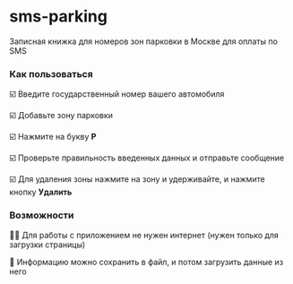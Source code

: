 # sms-parking
Записная книжка для номеров зон парковки в Москве для оплаты по SMS

### Как пользоваться
☑️ Введите государственный номер вашего автомобиля

☑️ Добавьте зону парковки

☑️ Нажмите на букву **P**

☑️ Проверьте правильность введенных данных и отправьте сообщение

☑️ Для удаления зоны нажмите на зону и удерживайте, и нажмите кнопку **Удалить**

### Возможности
🙅‍♀ Для работы с приложением не нужен интернет (нужен только для загрузки страницы)

💾 Информацию можно сохранить в файл, и потом загрузить данные из него
